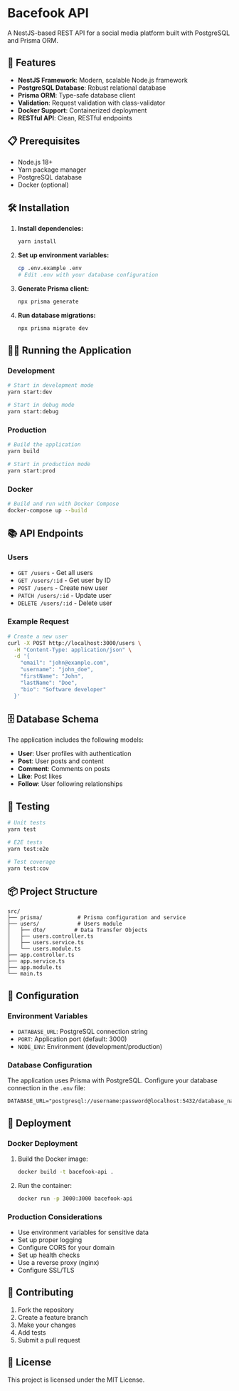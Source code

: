 # Bacefook API

A NestJS-based REST API for a social media platform built with PostgreSQL and Prisma ORM.

## 🚀 Features

- **NestJS Framework**: Modern, scalable Node.js framework
- **PostgreSQL Database**: Robust relational database
- **Prisma ORM**: Type-safe database client
- **Validation**: Request validation with class-validator
- **Docker Support**: Containerized deployment
- **RESTful API**: Clean, RESTful endpoints

## 📋 Prerequisites

- Node.js 18+
- Yarn package manager
- PostgreSQL database
- Docker (optional)

## 🛠️ Installation

1. **Install dependencies:**

   ```bash
   yarn install
   ```

2. **Set up environment variables:**

   ```bash
   cp .env.example .env
   # Edit .env with your database configuration
   ```

3. **Generate Prisma client:**

   ```bash
   npx prisma generate
   ```

4. **Run database migrations:**
   ```bash
   npx prisma migrate dev
   ```

## 🏃‍♂️ Running the Application

### Development

```bash
# Start in development mode
yarn start:dev

# Start in debug mode
yarn start:debug
```

### Production

```bash
# Build the application
yarn build

# Start in production mode
yarn start:prod
```

### Docker

```bash
# Build and run with Docker Compose
docker-compose up --build
```

## 📚 API Endpoints

### Users

- `GET /users` - Get all users
- `GET /users/:id` - Get user by ID
- `POST /users` - Create new user
- `PATCH /users/:id` - Update user
- `DELETE /users/:id` - Delete user

### Example Request

```bash
# Create a new user
curl -X POST http://localhost:3000/users \
  -H "Content-Type: application/json" \
  -d '{
    "email": "john@example.com",
    "username": "john_doe",
    "firstName": "John",
    "lastName": "Doe",
    "bio": "Software developer"
  }'
```

## 🗄️ Database Schema

The application includes the following models:

- **User**: User profiles with authentication
- **Post**: User posts and content
- **Comment**: Comments on posts
- **Like**: Post likes
- **Follow**: User following relationships

## 🧪 Testing

```bash
# Unit tests
yarn test

# E2E tests
yarn test:e2e

# Test coverage
yarn test:cov
```

## 📦 Project Structure

```
src/
├── prisma/           # Prisma configuration and service
├── users/            # Users module
│   ├── dto/         # Data Transfer Objects
│   ├── users.controller.ts
│   ├── users.service.ts
│   └── users.module.ts
├── app.controller.ts
├── app.service.ts
├── app.module.ts
└── main.ts
```

## 🔧 Configuration

### Environment Variables

- `DATABASE_URL`: PostgreSQL connection string
- `PORT`: Application port (default: 3000)
- `NODE_ENV`: Environment (development/production)

### Database Configuration

The application uses Prisma with PostgreSQL. Configure your database connection in the `.env` file:

```env
DATABASE_URL="postgresql://username:password@localhost:5432/database_name"
```

## 🚀 Deployment

### Docker Deployment

1. Build the Docker image:

   ```bash
   docker build -t bacefook-api .
   ```

2. Run the container:
   ```bash
   docker run -p 3000:3000 bacefook-api
   ```

### Production Considerations

- Use environment variables for sensitive data
- Set up proper logging
- Configure CORS for your domain
- Set up health checks
- Use a reverse proxy (nginx)
- Configure SSL/TLS

## 🤝 Contributing

1. Fork the repository
2. Create a feature branch
3. Make your changes
4. Add tests
5. Submit a pull request

## 📄 License

This project is licensed under the MIT License.
